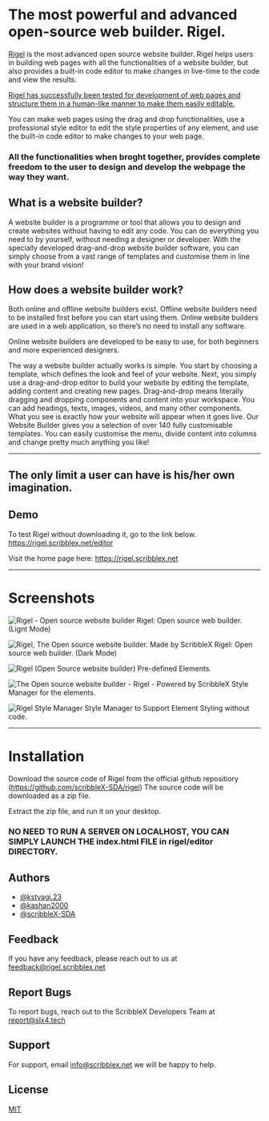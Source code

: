 # The most powerful and advanced open-source web builder. Rigel.

[Rigel](https://rigel.scribblex.net) is the most advanced open source website builder. Rigel helps users in building web pages with all the functionalities of a website builder, but also provides a built-in code editor to make changes in live-time to the code and view the results.

[Rigel has successfully been tested for development of web pages and structure them in a human-like manner to make them easily editable.](https://rigel.scribblex.net/editor)

You can make web pages using the drag and drop functionalities, use a professional style editor to edit the style properties of any element, and use the built-in code editor to make changes to your web page.

### All the functionalities when broght together, provides complete freedom to the user to design and develop the webpage the way they want.

## What is a website builder?

A website builder is a programme or tool that allows you to design and create websites without having to edit any code. You can do everything you need to by yourself, without needing a designer or developer. With the specially developed drag-and-drop website builder software, you can simply choose from a vast range of templates and customise them in line with your brand vision!

## How does a website builder work?

Both online and offline website builders exist. Offline website builders need to be installed first before you can start using them. Online website builders are used in a web application, so there’s no need to install any software.

Online website builders are developed to be easy to use, for both beginners and more experienced designers.

The way a website builder actually works is simple. You start by choosing a template, which defines the look and feel of your website. Next, you simply use a drag-and-drop editor to build your website by editing the template, adding content and creating new pages. Drag-and-drop means literally dragging and dropping components and content into your workspace. You can add headings, texts, images, videos, and many other components. What you see is exactly how your website will appear when it goes live. Our Website Builder gives you a selection of over 140 fully customisable templates. You can easily customise the menu, divide content into columns and change pretty much anything you like!

---
## The only limit a user can have is his/her own imagination.
## Demo

To test Rigel without downloading it, go to the link below.
https://rigel.scribblex.net/editor

Visit the home page here: https://rigel.scribblex.net

---
# Screenshots

![Rigel - Open source website builder](./editorpreview.png)
Rigel: Open source web builder. (Lignt Mode)


![Rigel, The Open source website builder. Made by ScribbleX](./darkMode.png)
Rigel: Open source web builder. (Dark Mode)


![Rigel (Open Source website builder)](./elements.png)
Pre-defined Elements.


![The Open source website builder - Rigel - Powered by ScribbleX](./manager.png)
Style Manager for the elements.


![Rigel Style Manager](./stylemgr.png)
Style Manager to Support Element Styling without code.

---

# Installation

Download the source code of Rigel from the official github repositiory (https://github.com/scribbleX-SDA/rigel)
The source code will be downloaded as a zip file.

Extract the zip file, and run it on your desktop.

### NO NEED TO RUN A SERVER ON LOCALHOST, YOU CAN SIMPLY LAUNCH THE index.html FILE in rigel/editor DIRECTORY.
## Authors

- [@kstyagi.23](https://github.com/kstyagi23)
- [@kashan2000](https://github.com/kashan2000)
- [@scribbleX-SDA](https://github.com/scribbleX-SDA)
## Feedback

If you have any feedback, please reach out to us at feedback@rigel.scribblex.net

## Report Bugs

To report bugs, reach out to the ScribbleX Developers Team at report@slx4.tech
## Support

For support, email info@scribblex.net we will be happy to help.
## License

[MIT](https://choosealicense.com/licenses/mit/)

